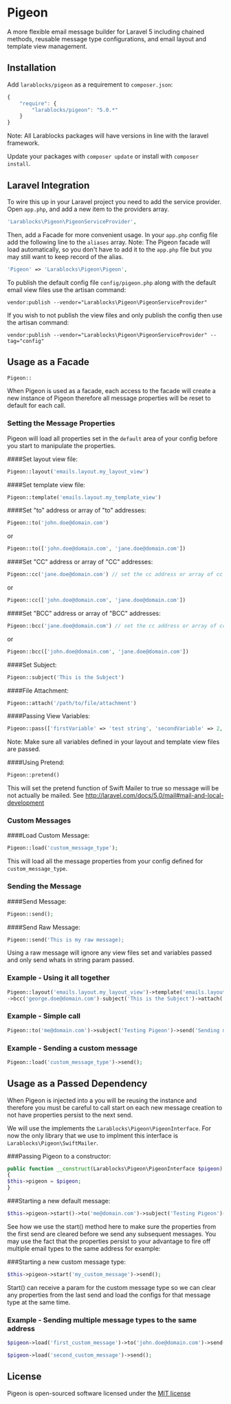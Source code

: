 Pigeon
===============
A more flexible email message builder for Laravel 5 including chained methods, reusable message type configurations, and email layout and template view management.

## Installation

Add `larablocks/pigeon` as a requirement to `composer.json`:

```javascript
{
    "require": {
        "larablocks/pigeon": "5.0.*"
    }
}
```

Note: All Larablocks packages will have versions in line with the laravel framework.

Update your packages with `composer update` or install with `composer install`.

## Laravel Integration

To wire this up in your Laravel project you need to add the service provider. Open `app.php`, and add a new item to the providers array.

```php
'Larablocks\Pigeon\PigeonServiceProvider',
```

Then, add a Facade for more convenient usage. In your `app.php` config file add the following line to the `aliases` array.
Note: The Pigeon facade will load automatically, so you don't have to add it to the `app.php` file but you may still want 
to keep record of the alias.

```php
'Pigeon' => 'Larablocks\Pigeon\Pigeon',
```

To publish the default config file `config/pigeon.php` along with the default email view files use the artisan command: 

`vendor:publish --vendor="Larablocks\Pigeon\PigeonServiceProvider"`

If you wish to not publish the view files and only publish the config then use the artisan command:

`vendor:publish --vendor="Larablocks\Pigeon\PigeonServiceProvider" --tag="config"`

## Usage as a Facade

```php
Pigeon::
```

When Pigeon is used as a facade, each access to the facade will create a new instance of Pigeon therefore all message
properties will be reset to default for each call.

### Setting the Message Properties

Pigeon will load all properties set in the `default` area of your config before you start to manipulate the properties.

####Set layout view file:
```php
Pigeon::layout('emails.layout.my_layout_view')
```

####Set template view file:
```php
Pigeon::template('emails.layout.my_template_view')
```

####Set "to" address or array of "to" addresses:
```php
Pigeon::to('john.doe@domain.com') 
```
or
```php
Pigeon::to(['john.doe@domain.com', 'jane.doe@domain.com']) 
```

####Set "CC" address or array of "CC" addresses:
```php
Pigeon::cc('jane.doe@domain.com') // set the cc address or array of cc addresses
```
or
```php
Pigeon::cc(['john.doe@domain.com', 'jane.doe@domain.com']) 
```

####Set "BCC" address or array of "BCC" addresses:
```php
Pigeon::bcc('jane.doe@domain.com') // set the cc address or array of cc addresses
```
or
```php
Pigeon::bcc(['john.doe@domain.com', 'jane.doe@domain.com']) 
```

####Set Subject:
```php
Pigeon::subject('This is the Subject') 
```

####File Attachment:
```php
Pigeon::attach('/path/to/file/attachment')
```

####Passing View Variables:
```php
Pigeon::pass(['firstVariable' => 'test string', 'secondVariable' => 2, 'thirdVariable' => true])
```
Note: Make sure all variables defined in your layout and template view files are passed.


####Using Pretend:
```php
Pigeon::pretend()
```
This will set the pretend function of Swift Mailer to true so message will be not actually be mailed.
See http://laravel.com/docs/5.0/mail#mail-and-local-development

### Custom Messages

####Load Custom Message:
```php
Pigeon::load('custom_message_type');
```
This will load all the message properties from your config defined for `custom_message_type`.

### Sending the Message

####Send Message:
```php
Pigeon::send();
```

####Send Raw Message:
```php
Pigeon::send('This is my raw message);
```
Using a raw message will ignore any view files set and variables passed and only send whats in string param passed.


### Example - Using it all together

```php
Pigeon::layout('emails.layout.my_layout_view')->template('emails.layout.my_template_view')->to(['john.doe@domain.com', 'jane.doe@domain.com'])->cc('fred.doe@domain.com')
->bcc('george.doe@domain.com')-subject('This is the Subject')->attach('/path/to/file/attachment')->pass(['firstVariable' => 'test string', 'secondVariable' => 2, 'thirdVariable' => true])->send();
```

### Example - Simple call

```php
Pigeon::to('me@domain.com')->subject('Testing Pigeon')->send('Sending myself a quick raw message');
```

### Example - Sending a custom message

```php
Pigeon::load('custom_message_type')->send();
```

## Usage as a Passed Dependency

When Pigeon is injected into a you will be reusing the instance and therefore you must be careful to call start on 
each new message creation to not have properties persist to the next send.

We will use the implements the `Larablocks\Pigeon\PigeonInterface`. For now the only library that we use to implment this
interface is `Larablocks\Pigeon\SwiftMailer`.

###Passing Pigeon to a constructor:
```php
public function __construct(Larablocks\Pigeon\PigeonInterface $pigeon) 
{
$this->pigeon = $pigeon;
}
```

###Starting a new default message:

```php
$this->pigeon->start()->to('me@domain.com')->subject('Testing Pigeon')->send('Sending myself a quick raw message');
```

See how we use the start() method here to make sure the properties from the first send are cleared before we send any subsequent
messages. You may use the fact that the properties persist to your advantage to fire off multiple email types to the same
address for example:

###Starting a new custom message type:
```php
$this->pigeon->start('my_custom_message')->send();
```

Start() can receive a param for the custom message type so we can clear any properties from the last send and load the configs for that message type
at the same time.


### Example - Sending multiple message types to the same address

```php
$pigeon->load('first_custom_message')->to('john.doe@domain.com')->send();
```
```php
$pigeon->load('second_custom_message')->send();
```

## License

Pigeon is open-sourced software licensed under the [MIT license](http://opensource.org/licenses/MIT)